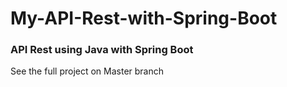 # My-API-Rest-with-Spring-Boot
### API Rest using Java with Spring Boot

See the full project on Master branch

